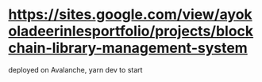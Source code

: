 # https://sites.google.com/view/ayokoladeerinlesportfolio/projects/blockchain-library-management-system

deployed on Avalanche, yarn dev to start
